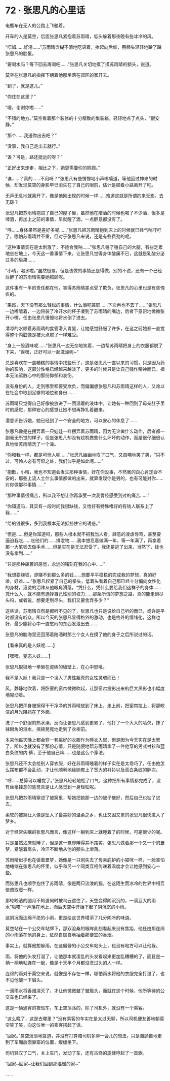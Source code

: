 # 72 · 张思凡的心里话

电瓶车在无人的公路上飞驰着。

开车的人是莫空，后面张思凡紧抱着苏雨晴，低头躲着那夜晚有些冰冷的风。

“唔姆……好渴……”苏雨晴含糊不清地呓语着，抬起向后仰，用额头轻轻地蹭了蹭张思凡的脸蛋。

“要喝水吗？等下回去再喝吧……”张思凡关切地摸了摸苏雨晴的额头，说道。

莫空在张思凡的指挥下朝着他那坐落在郊区的家开去。

“到了，就是这儿。”

“你住在这里？”

“嗯，谢谢你啦……”

“不错的地方。”莫空看着那个装修的十分精致的集装箱，轻轻地点了点头，“很安静。”

“那个……我送你出去吧？”

“没事，我自己走出去就行。”

“诶？可是，路还挺远的呀？”

“正好出来走走，相比之下，她更需要你的照顾。”

“诶……？真的……不用吗？”张思凡有些愣愣地小声嘟嚷道，等他回过神来的时候，却发现莫空的身影早已消失在了自己的眼前，估计是顺着小路离开了吧。

无声无息地就离开了，像是他刚出现的时候一样……难道这就是所谓的来无影，去无踪？

张思凡把苏雨晴抱进了自己的屋子里，虽然他在陪酒的时候也喝了不少酒，但多是啤酒，再加上之前的事情，早就醒了酒，一点醉意都没有了。

“呼……身体果然是差好多呢……”张思凡把苏雨晴抱到床上的时候就已经气喘吁吁了，哪怕苏雨晴并不重，但对于张思凡来说，还是有些费劲的呢。

“这种事情实在是太刺激了，不适合我呐……”张思凡锤了锤自己的大腿，有些乏累地坐在地上，今天这一番事情下来，让张思凡觉得身体酸痛不已，这就是乳酸分泌过多的后果……

“小晴，喝水啦。”虽然很累，但是该做的事情还是得做，别的不说，还有一个已经烂醉了的苏雨晴需要她照顾呢。

这件事有一半的责任都在他，害得苏雨晴差点受了欺负，张思凡的心里也是有些愧疚的。

“果然，天下没有那么轻松的事情，什么酒吧兼职……下次再也不去了……”张思凡一边嘟嚷着，一边将装了冷开水的杯子凑到了苏雨晴的嘴边，后者下意识地微微张开小嘴，任由张思凡慢慢地将水倒了进去。

清凉的水顺着苏雨晴的食管滑入胃里，让她感觉舒服了许多，在这之前她都一直觉得整个内脏像是被火点燃了一样难受。

“身上一股酒味呢……”张思凡一边无奈地笑着，一边帮苏雨晴把身上的衣服都脱了下来，“诶嘿，正好可以一起洗澡呢~”

总是喜欢在一些糟糕的事情中找些乐子，这是张思凡一直以来的习惯，只是因为药物的影响，这部分性格已经越来越淡了，更多的时候只是让自己强作精神而已，根本无法驱散心中的那份抑郁和哀伤。

没有身份的人，走到哪里都要受欺负，而偏偏想张思凡和苏雨晴这样的人，又难以在社会中取到足够的地位和身份……

苏雨晴只觉得自己好像被放进了一团温暖的液体中，让她有一种回到了母亲肚子里时的感觉，那种安心的感觉让她不想再挣扎着醒来。

潜意识告诉她，她已经到了一个安全的地方，可以安心的休息了……

张思凡像是在摆弄着一只娃娃一样摆弄着苏雨晴，因为无论做什么动作，后者都一副毫无所觉的样子，但是张思凡却没有趁机做些什么坏坏的动作，而是很仔细很认真地给苏雨晴洗了一个澡。

“你和我一样，都是可怜人呢……”张思凡幽幽地叹了口气，又自嘲地笑了笑，“只不过，可怜人必有可恨之处，我们似乎是如此呢……”

“抱歉，小晴，我也不知道会发生那种事情，好在你没事，不然我的良心肯定会不安的，那些上流人士什么事情都做的出来，就算发现你是男的，也有可能对你……对你做那种事情……”

“那种事情很痛苦，所以我不想让你再承受一次我曾经感受到过的痛苦……”

“你知道吗，其实有一段时间我很缺钱，又恰好有特殊嗜好的有钱人联系上了我……”

“给的钱很多，多到我根本无法抵挡住它的诱惑。”

“但是……但是你知道吗，那些人根本就不把我当人看，肆意的凌虐辱骂，甚至要逼迫我吃……吃他们的……排泄物……我本想忍着做满一年，等一年满了，再拿着那一大笔钱去做手术……但是实在是无法忍受了，我还是逃了出来，当然了，钱也没有拿到……”

“只是那种痛苦的感觉，永远的铭刻在我的心中……”

“我想要赚钱，却赚不到那么多的钱……想要平平稳稳的完成我的梦想，真的好难，好难……”张思凡捏紧了自己的拳头，低着头看着自己那已经十分偏向女性化的身材，滚烫的泪珠从他眼角滑落，“凭什么，凭什么要给我们这样子的身体……凭什么人，就不能有选择自己性别的权力……那条所谓的梦想之路，真的能走到尽头吗，或者说，想要走到尽头，我们又要舍弃多少？”

这些话，苏雨晴自然是都听不见的了，张思凡也只是说给自己听的而已，或许是平时都没有听众，所以今天的张思凡显得格外的激动，也是格外的情绪化，这样也好，最少能将心中一直憋闷的东西发泄出去……

张思凡的脑海里还回荡着陪酒时那三个女人在摸了他的身子之后所说过的话。

【看来真的是人妖呢……】

【嘿嘿，变态人妖……】

张思凡狠狠地一拳砸在瓷砖的墙壁上，在心中怒吼。

我不是人妖！我只是一个误入了男性躯壳的女性灵魂而已！

风，静静地吹着，将卧室的窗帘微微吹起，让那窗帘投影出来的巨大黑影也小幅度地晃动着。

张思凡把浑身被擦得干干净净的苏雨晴放到了床上，走上前，把窗帘拉上，将那皎洁的月光阻挡在了外面。

洗了一个舒服的热水澡，反而让张思凡感到更累了，他打了一个大大的哈欠，抹了抹眼角的泪水，摇摇晃晃地走到了衣柜前。

本来他每天晚上都会穿一套挑好的衣服作为睡衣入眠，但是因为今天实在是太累了，所以也就没有了那份心情，只是随便地帮苏雨晴拿了一件他穿的男式衬衫和蓝白条纹的内·裤，至于他自己嘛……也是这么个穿法。

张思凡还不太会给别人穿衣服，好在苏雨晴睡着的样子实在是太乖巧了，任由他怎么摆布都不会乱动，才让他顺利地给她套上了宽大的衬衫以及蓝白条纹的胖次。

“呼……总算可以睡觉了。”张思凡轻轻地松了口气，这种把所有事情都完成了，没有丝毫挂念的感觉真是让人感觉到一身轻松呢。

张思凡把苏雨晴塞进了被窝里，帮她把她那一边的被子掖好，然后自己也钻了进去。

柔软的被窝让人像是坠入了最美妙的温柔之乡，也让又困又累的张思凡很快进入了梦乡。

对于经常失眠的张思凡而言，像这样一躺到床上就睡着了的时候，可是很少的呢。

只是虽然沾床就睡了，但是这一觉却睡得并不踏实，张思凡做着那一个又一个的噩梦，紧皱着眉头，冷汗不断地从他的额头上滑落。

苏雨晴似乎也在做着噩梦，她像是一只刚失去了母亲庇护的小猫咪一样，一脸害怕地蜷缩在张思凡的怀里，似乎和另一个同类互相传递着温度才会让她感到安心一些。

而张思凡也顺手抱住了苏雨晴，像是两只流浪的猫，在这陌生而冰冷的世界中相互依偎取暖一样。

那轮皎洁的圆月不知道何时被乌云遮住了，天空变得阴沉沉的，一滴豆大的雨水“啪嗒”一声落在地上，而后天空中开始下起了阴沉沉的小雨。

这阴沉而连绵不绝的小雨，更是给这世界增添了几分阴冷的味道。

莫空站在一个公交车站牌下，那双沧桑的眼眸此刻看起来没有焦距，他任由那连绵的小雨落在他的身上，依然自顾自地抽着那便宜的香烟。

事实上，就算他想躲雨，在这偏僻的小公交车站头上，也没有地方可以让他躲。

雨，将他的头发打湿了，让他那本就凌乱的头发看起来更加乱糟糟的了，而且是一柄一柄地粘连在一起，像是十天半个月都没洗过头的人一样。

连绵的雨对于莫空来说，就像是不存在一样，哪怕雨水将他的衣服完全打湿了，也不见他皱一下眉头。

一滴雨水将香烟浇灭了，才让他微微皱了皱眉头，而就在这个时候，他所等待的公交车也已经来了。

这是一辆通宵的夜班车，车上空荡荡的，除了司机外，就没有一个乘客。

“这么晚了，这是去哪里？”没有乘客的车实在是太过无聊，所以司机便友善地朝莫空笑了笑，向这位唯一的乘客搭起了话。

“回家。”莫空淡淡地答道，并没有打算陪司机多聊一会儿的想法，只是自顾自地走到了车厢后面靠窗的位置，缓缓坐下。

司机轻叹了口气，关上车门，发动了车，还有古怪的旋律哼起了一首歌。

“回家~回家~让我们回到那温暖的家~”

……

